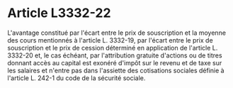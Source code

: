 # Article L3332-22

L'avantage constitué par l'écart entre le prix de souscription et la moyenne des cours mentionnés à l'article L. 3332-19, par l'écart entre le prix de souscription et le prix de cession déterminé en application de l'article L. 3332-20 et, le cas échéant, par l'attribution gratuite d'actions ou de titres donnant accès au capital est exonéré d'impôt sur le revenu et de taxe sur les salaires et n'entre pas dans l'assiette des cotisations sociales définie à l'article L. 242-1 du code de la sécurité sociale.